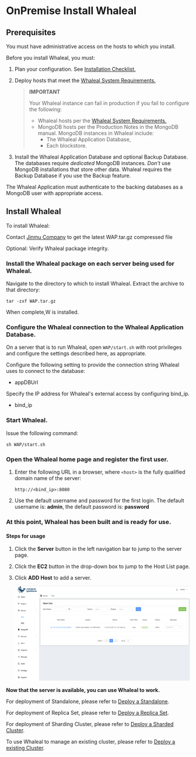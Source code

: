# OnPremise Install Whaleal 

## Prerequisites

You must have administrative access on the hosts to which you install.

Before you install Whaleal, you must:

1. Plan your configuration. See [Installation Checklist.](../01-installation-checklist.md)

2. Deploy hosts that meet the [Whaleal System Requirements.](../02-hardware-and-software-requirements.md)

     > **IMPORTANT**
     >
     > Your Whaleal instance can fail in production if you fail to configure the following:
     >
     > - Whaleal hosts per the [Whaleal System Requirements.](../02-hardware-and-software-requirements.md)
     > - MongoDB hosts per the Production Notes in the MongoDB manual. MongoDB instances in Whaleal include:
     >   - The Whaleal Application Database,
     >   - Each blockstore.

3. Install the Whaleal Application Database and optional Backup Database. The databases require *dedicated* MongoDB instances. *Don't* use MongoDB installations that store other data. Whaleal requires the Backup Database if you use the Backup feature.

The Whaleal Application must authenticate to the backing databases as a MongoDB user with appropriate access.

## Install Whaleal

To install Whaleal:

Contact [Jinmu Company](https://www.jinmuinfo.com/) to get the latest WAP.tar.gz compressed file

Optional: Verify Whaleal package integrity.

### Install the Whaleal package on each server being used for Whaleal.

Navigate to the directory to which to install Whaleal. Extract the archive to that directory:

```
tar -zxf WAP.tar.gz
```

When complete,W is installed.

### Configure the Whaleal connection to the Whaleal Application Database.

On a server that is to run Whaleal, open `WAP/start.sh` with root privileges and configure the settings described here, as appropriate.

Configure the following setting to provide the connection string Whaleal uses to connect to the database:

- appDBUrl

Specify the IP address for Whaleal's external access by configuring bind_ip.

- bind_ip

### Start Whaleal.

Issue the following command:

```
sh WAP/start.sh
```



### Open the Whaleal home page and register the first user.

1. Enter the following URL in a browser, where `<host>` is the fully qualified domain name of the server:

     ```
     http://<bind_ip>:8080
     ```

2. Use the default username and password for the first login. The default username is: **admin**, the default password is: **password**

### **At this point, Whaleal has been built and is ready for use.**

#### Steps for usage

1. Click the **Server** button in the left navigation bar to jump to the server page.

2. Click the **EC2** button in the drop-down box to jump to the Host List page.

3. Click **ADD Host** to add a server.

   ![image-20240621133348440](../../../images/whaleal-platform/02-install-whaleal/img.png)

**Now that the server is available, you can use Whaleal to work.**

For deployment of Standalone, please refer to [Deploy a Standalone](../../04-create-deployment/04-deploy-standalone.md).

For  deployment of Replica Set, please refer to [Deploy a Replica Set](../../04-create-deployment/05-deploy-replica-set.md).

For deployment of Sharding Cluster, please refer to [Deploy a Sharded Cluster](../../04-create-deployment/06-deploy-sharded-cluster.md).

To use Whaleal to manage an existing cluster, please refer to [Deploy a existing Cluster](../../04-create-deployment/07-deploy-existing-cluster.md).
